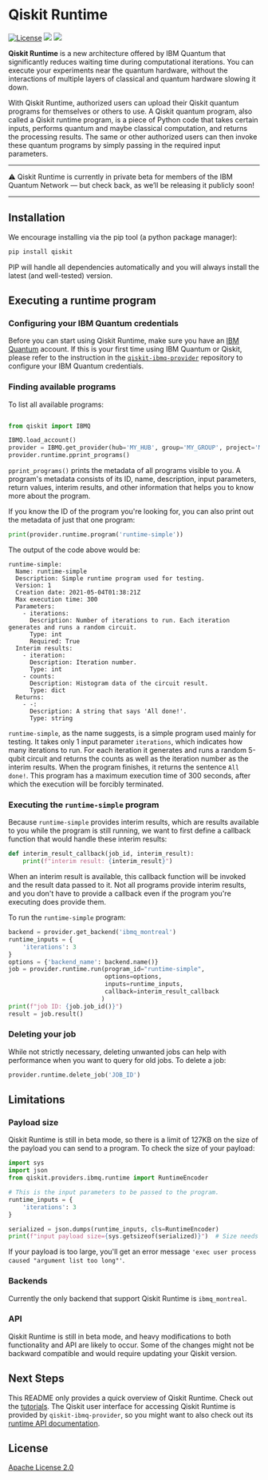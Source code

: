 # Qiskit Runtime

[![License](https://img.shields.io/github/license/Qiskit/qiskit-terra.svg?style=popout-square)](https://opensource.org/licenses/Apache-2.0)
[![](https://img.shields.io/github/release/Qiskit-Partners/qiskit-runtime.svg?style=popout-square)](https://github.com/Qiskit-Partners/qiskit-runtime/releases)
[![](https://img.shields.io/pypi/dm/qiskit-runtime.svg?style=popout-square)](https://pypi.org/project/qiskit-runtime/)

**Qiskit Runtime** is a new architecture offered by IBM Quantum that significantly reduces waiting time during 
computational iterations. You can execute your experiments near the quantum hardware, without 
the interactions of multiple layers of classical and quantum hardware slowing it down.

With Qiskit Runtime, authorized users can upload their Qiskit quantum programs for themselves or 
others to use. A Qiskit quantum program, also called a Qiskit runtime program, is a piece of Python code that takes certain inputs, performs
quantum and maybe classical computation, and returns the processing results. The same or other
authorized users can then invoke these quantum programs by simply passing in the required input parameters.

---

:warning:  Qiskit Runtime is currently in private beta for members of the IBM Quantum Network — 
but check back, as we’ll be releasing it publicly soon!

---

## Installation

We encourage installing via the pip tool (a python package manager):

```bash
pip install qiskit
```

PIP will handle all dependencies automatically and you will always install the latest (and well-tested) version.

## Executing a runtime program

### Configuring your IBM Quantum credentials

Before you can start using Qiskit Runtime, make sure you have an [IBM Quantum](https://quantum-computing.ibm.com)
account. If this is 
your first time using IBM Quantum or Qiskit, please refer to the instruction in the 
[`qiskit-ibmq-provider`](https://github.com/Qiskit/qiskit-ibmq-provider#configure-your-ibm-quantum-experience-credentials)
repository to configure your IBM Quantum credentials.


### Finding available programs

To list all available programs:

```python

from qiskit import IBMQ

IBMQ.load_account()
provider = IBMQ.get_provider(hub='MY_HUB', group='MY_GROUP', project='MY_PROJECT')
provider.runtime.pprint_programs()
```

`pprint_programs()` prints the metadata of all programs visible to you. A program's metadata 
consists of its ID, name, description, input parameters, return values, interim results, and 
other information that helps you to know more about the program.

If you know the ID of the program you're looking for, you can also print out the metadata of just 
that one program:

```python
print(provider.runtime.program('runtime-simple'))
```

The output of the code above would be:

```
runtime-simple:
  Name: runtime-simple
  Description: Simple runtime program used for testing.
  Version: 1
  Creation date: 2021-05-04T01:38:21Z
  Max execution time: 300
  Parameters:
    - iterations:
      Description: Number of iterations to run. Each iteration generates and runs a random circuit.
      Type: int
      Required: True
  Interim results:
    - iteration:
      Description: Iteration number.
      Type: int
    - counts:
      Description: Histogram data of the circuit result.
      Type: dict
  Returns:
    - -:
      Description: A string that says 'All done!'.
      Type: string
```

`runtime-simple`, as the name suggests, is a simple program used mainly for testing. 
It takes only 1 input parameter `iterations`, which indicates how many iterations to run. 
For each iteration it generates and runs a random 5-qubit circuit and returns the counts as well 
as the iteration number as the interim results. When the program finishes, it returns the sentence 
`All done!`. This program has a maximum execution time of 300 seconds, after which the execution will
be forcibly terminated.  

### Executing the `runtime-simple` program

Because `runtime-simple` provides interim results, which are results available to you while the program is
still running, we want to first define a callback function that would handle these interim results:

```python
def interim_result_callback(job_id, interim_result):
    print(f"interim result: {interim_result}")
``` 

When an interim result is available, this callback function will be invoked and the result data passed to it.
Not all programs provide interim results, and you don't have to provide a callback even if the program you're 
executing does provide them.

To run the `runtime-simple` program:

```python
backend = provider.get_backend('ibmq_montreal')
runtime_inputs = {
    'iterations': 3
}
options = {'backend_name': backend.name()}
job = provider.runtime.run(program_id="runtime-simple",
                           options=options,
                           inputs=runtime_inputs,
                           callback=interim_result_callback
                          )
print(f"job ID: {job.job_id()}")
result = job.result()
```

### Deleting your job

While not strictly necessary, deleting unwanted jobs can help with performance when you want to query
for old jobs. To delete a job:

```python
provider.runtime.delete_job('JOB_ID')
```

## Limitations

### Payload size

Qiskit Runtime is still in beta mode, so there is a limit of 127KB on the size of the payload you can send 
to a program. To check the size of your payload:

```python
import sys
import json
from qiskit.providers.ibmq.runtime import RuntimeEncoder

# This is the input parameters to be passed to the program.
runtime_inputs = {
    'iterations': 3
}

serialized = json.dumps(runtime_inputs, cls=RuntimeEncoder)
print(f"input payload size={sys.getsizeof(serialized)}")  # Size needs to be smaller than 130048
```

If your payload is too large, you'll get an error message `'exec user process caused "argument list too long"'`.


### Backends

Currently the only backend that support Qiskit Runtime is `ibmq_montreal`.


### API

Qiskit Runtime is still in beta mode, and heavy modifications to both functionality and API 
are likely to occur. Some of the changes might not be backward compatible and would require updating
your Qiskit version.

## Next Steps

This README only provides a quick overview of Qiskit Runtime. Check out the 
[tutorials](https://github.com/Qiskit-Partners/qiskit-runtime/tree/main/docs).
The Qiskit user interface for accessing Qiskit Runtime is provided by `qiskit-ibmq-provider`, so you
might want to also check out its [runtime API documentation](https://qiskit.org/documentation/apidoc/ibmq_runtime.html).

## License

[Apache License 2.0](LICENSE.txt)
